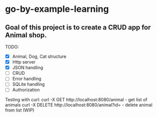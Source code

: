 # go-by-example-learning

## Goal of this project is to create a CRUD app for Animal shop.

TODO:
- [X] Animal, Dog, Cat structure
- [X] Http server
- [X] JSON handling
- [ ] CRUD
- [ ] Error handling
- [ ] SQLite handling
- [ ] Authorization

Testing with curl:
curl -X GET http://localhost:8080/animal             - get list of animals
curl -X DELETE http://localhost:8080/animal?id=<id>  - delete animal from list (WIP)
